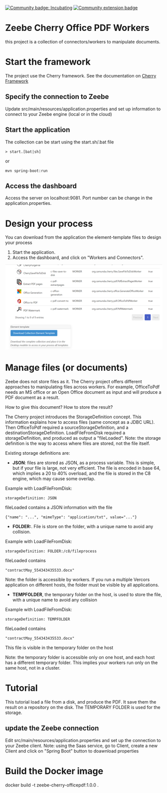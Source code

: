 [![Community badge: Incubating](https://img.shields.io/badge/Lifecycle-Incubating-blue)](https://github.com/Camunda-Community-Hub/community/blob/main/extension-lifecycle.md#incubating-)
[![Community extension badge](https://img.shields.io/badge/Community%20Extension-An%20open%20source%20community%20maintained%20project-FF4700)](https://github.com/camunda-community-hub/community)

# Zeebe Cherry Office PDF Workers
this project is a collection of connectors/workers to manipulate documents.

# Start the framework
The project use the Cherry framework. See the documentation on [Cherry Framework](https://github.com/camunda-community-hub/zeebe-cherry-framework)

## Specify the connection to Zeebe
Update src/main/resources/application.properties and set up information to connect to your Zeebe engine (local or in the cloud)

## Start the application
The collection can be start using the start.sh/.bat file

````
> start.[bat|sh]
````
or 
````
mvn spring-boot:run
````

## Access the dashboard
Access the server on localhost:9081. Port number can be change in the application.properties.


# Design your process

You can download from the application the element-template files to design your process

1. Start the application.
2. Access the dashboard, and click on "Workers and Connectors".

![DownloadElementTemplate](src/main/resources/static/img/DownloadElementTemplateCollection.png?raw=true)

# Manage files (or documents)

Zeebe does not store files as it.
The Cherry project offers different approaches to manipulating files across workers.
For example, OfficeToPdf needs an MS office or an Open Office document as input and will produce a PDF document as a result.

How to give this document? How to store the result?

The Cherry project introduces the StorageDefinition concept. This information explains how to access files (same concept as a JDBC URL).
Then OfficeToPdf required a sourceStorageDefinition, and a destinationStorageDefinition.
LoadFileFromDisk required a storageDefinition, and produced as output a "fileLoaded".
Note: the storage definition is the way to access where files are stored, not the file itself.

Existing storage definitions are:
* **JSON**: files are stored as JSON, as a process variable. This is simple, but if your file is large, not very efficient. The file is encoded in base 64, which implies a 20 to 40% overload, and the file is stored in the C8 engine, which may cause some overlap.

Example with LoadFileFromDisk:
````
storageDefinition: JSON
````
fileLoaded contains a JSON information with the file
````
{"name": "...", "mimeType": "application/txt", value="..."}
````

* **FOLDER:<path>**. File is store on the folder, with a unique name to avoid any collision.

Example with LoadFileFromDisk:
````
storageDefinition: FOLDER:/c8/fileprocess
````
fileLoaded contains
````
"contractMay_554343435533.docx"
````
Note: the folder is accessible by workers. If you run a multiple Vercors application on different hosts, the folder must be visible by all applications.

* **TEMPFOLDER**, the temporary folder on the host, is used to store the file, with a unique name to avoid any collision

Example with LoadFileFromDisk:
````
storageDefinition: TEMPFOLDER
````
fileLoaded contains
````
"contractMay_554343435533.docx"
````
This file is visible in the temporary folder on the host

Note: the temporary folder is accessible only on one host, and each host has a different temporary folder. This implies your workers run only on the same host, not in a cluster.

# Tutorial
This tutorial load a file from a disk, and produce the PDF. It save them the result on a repository on the disk.
The TEMPORARY FOLDER is used for the storage.

## update the Zeebe connection
Edit src/main/resources/application.properties and set up the connection to your Zeebe client.
Note: using the Saas service, go to Client, create a new Client and click on "Spring Boot" button to doawnload properties



# Build the Docker image
docker build -t zeebe-cherry-officepdf:1.0.0 .